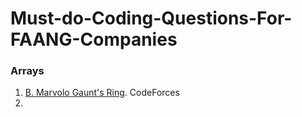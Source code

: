 # Must-do-Coding-Questions-For-FAANG-Companies


### Arrays
1. [B. Marvolo Gaunt's Ring](https://codeforces.com/problemset/problem/855/B).  CodeForces
2. 
